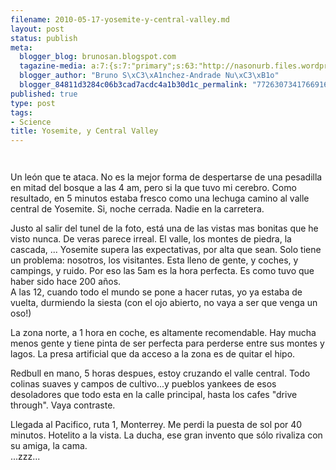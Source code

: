 ```yaml
--- 
filename: 2010-05-17-yosemite-y-central-valley.md
layout: post
status: publish
meta: 
  blogger_blog: brunosan.blogspot.com
  tagazine-media: a:7:{s:7:"primary";s:63:"http://nasonurb.files.wordpress.com/2010/05/img_4411-737524.jpg";s:6:"images";a:2:{s:63:"http://nasonurb.files.wordpress.com/2010/05/img_4360-736270.jpg";a:6:{s:8:"file_url";s:63:"http://nasonurb.files.wordpress.com/2010/05/img_4360-736270.jpg";s:5:"width";s:3:"426";s:6:"height";s:3:"640";s:4:"type";s:5:"image";s:4:"area";s:6:"272640";s:9:"file_path";s:0:"";}s:63:"http://nasonurb.files.wordpress.com/2010/05/img_4411-737524.jpg";a:6:{s:8:"file_url";s:63:"http://nasonurb.files.wordpress.com/2010/05/img_4411-737524.jpg";s:5:"width";s:3:"640";s:6:"height";s:3:"426";s:4:"type";s:5:"image";s:4:"area";s:6:"272640";s:9:"file_path";s:0:"";}}s:6:"videos";a:0:{}s:11:"image_count";s:1:"2";s:6:"author";s:7:"4180497";s:7:"blog_id";s:7:"8438084";s:9:"mod_stamp";s:19:"2011-01-18 18:49:21";}
  blogger_author: "Bruno S\xC3\xA1nchez-Andrade Nu\xC3\xB1o"
  blogger_84811d3284c06b3cad7acdc4a1b30d1c_permalink: "7726307341766916966"
published: true
type: post
tags: 
- Science
title: Yosemite, y Central Valley
---
```

<p class="mobile-photo"><a href="http://nasonurb.files.wordpress.com/2010/05/img_4360-736270.jpg"><img src="http://nasonurb.files.wordpress.com/2010/05/img_4360-736270.jpg?w=199" border="0" alt="" /></a></p><p class="mobile-photo"><a href="http://nasonurb.files.wordpress.com/2010/05/img_4411-737524.jpg"><img src="http://nasonurb.files.wordpress.com/2010/05/img_4411-737524.jpg?w=300" border="0" alt="" /></a></p><p>Un león que te ataca. No es la mejor forma de despertarse de una pesadilla en mitad del bosque a las 4 am, pero si la que tuvo mi cerebro. Como resultado, en 5 minutos estaba fresco como una lechuga camino al valle central de Yosemite. Si, noche cerrada. Nadie en la carretera.</p>  <p>Justo al salir del tunel de la foto, está una de las vistas mas bonitas que he visto nunca. De veras parece irreal. El valle, los montes de piedra, la cascada, ... Yosemite supera las expectativas, por alta que sean. Solo tiene un problema: nosotros, los visitantes. Esta lleno de gente, y coches, y campings, y ruido. Por eso las 5am es la hora perfecta. Es como tuvo que haber sido hace 200 años.<br>  A las 12, cuando todo el mundo se pone a hacer rutas, yo ya estaba de vuelta, durmiendo la siesta (con el ojo abierto, no vaya a ser que venga un oso!)</p> <p>La zona norte, a 1 hora en coche, es altamente recomendable. Hay mucha menos gente y tiene pinta de ser perfecta para perderse entre sus montes y lagos. La presa artificial que da acceso a la zona es de quitar el hipo.</p>  <p>Redbull en mano, 5 horas despues, estoy cruzando el valle central. Todo colinas suaves y campos de cultivo...y pueblos yankees de esos desoladores que todo esta en la calle principal, hasta los cafes &quot;drive through&quot;. Vaya contraste.</p>  <p>Llegada al Pacifico, ruta 1, Monterrey. Me perdi la puesta de sol por 40 minutos. Hotelito a la vista. La ducha, ese gran invento que sólo rivaliza con su amiga, la cama.<br> ...zzz...</p>
